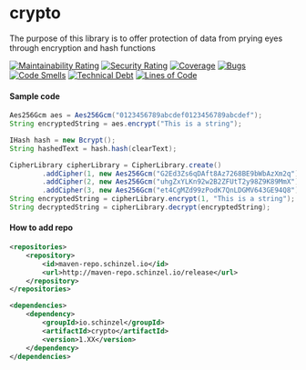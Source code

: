 # crypto
The purpose of this library is to offer protection of data from prying eyes through encryption and hash functions

[![Maintainability Rating](https://sonarcloud.io/api/project_badges/measure?project=Schinzel_crypto&metric=sqale_rating)](https://sonarcloud.io/dashboard?id=Schinzel_crypto)
[![Security Rating](https://sonarcloud.io/api/project_badges/measure?project=Schinzel_crypto&metric=security_rating)](https://sonarcloud.io/dashboard?id=Schinzel_crypto)
[![Coverage](https://sonarcloud.io/api/project_badges/measure?project=Schinzel_crypto&metric=coverage)](https://sonarcloud.io/dashboard?id=Schinzel_crypto)
[![Bugs](https://sonarcloud.io/api/project_badges/measure?project=Schinzel_crypto&metric=bugs)](https://sonarcloud.io/dashboard?id=Schinzel_crypto)
[![Code Smells](https://sonarcloud.io/api/project_badges/measure?project=Schinzel_crypto&metric=code_smells)](https://sonarcloud.io/dashboard?id=Schinzel_crypto)
[![Technical Debt](https://sonarcloud.io/api/project_badges/measure?project=Schinzel_crypto&metric=sqale_index)](https://sonarcloud.io/dashboard?id=Schinzel_crypto)
[![Lines of Code](https://sonarcloud.io/api/project_badges/measure?project=Schinzel_crypto&metric=ncloc)](https://sonarcloud.io/dashboard?id=Schinzel_crypto)


#### Sample code
```java
Aes256Gcm aes = Aes256Gcm("0123456789abcdef0123456789abcdef");
String encryptedString = aes.encrypt("This is a string");

IHash hash = new Bcrypt();
String hashedText = hash.hash(clearText);

CipherLibrary cipherLibrary = CipherLibrary.create()
        .addCipher(1, new Aes256Gcm("G2Ed3Zs6qDAft8Az7268BE9bWbAzXm2q"))
        .addCipher(2, new Aes256Gcm("uhgZxYLKn92w2B2ZFUtT2y98Z9K89MmX"))
        .addCipher(3, new Aes256Gcm("et4CgMZd99zPodK7QnLDGMV643GE94Q8"));
String encryptedString = cipherLibrary.encrypt(1, "This is a string");
String decryptedString = cipherLibrary.decrypt(encryptedString);
```

#### How to add repo
```xml
<repositories>
	<repository>
		<id>maven-repo.schinzel.io</id>
		<url>http://maven-repo.schinzel.io/release</url>
	</repository>
</repositories>    

<dependencies>
	<dependency>
		<groupId>io.schinzel</groupId>
		<artifactId>crypto</artifactId>
		<version>1.XX</version>
	</dependency>
</dependencies>    
```
